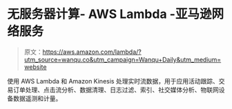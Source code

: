 # 无服务器计算- AWS Lambda -亚马逊网络服务

> 原文：<https://aws.amazon.com/lambda/?utm_source=wanqu.co&utm_campaign=Wanqu+Daily&utm_medium=website>

使用 AWS Lambda 和 Amazon Kinesis 处理实时流数据，用于应用活动跟踪、交易订单处理、点击流分析、数据清理、日志过滤、索引、社交媒体分析、物联网设备数据遥测和计量。